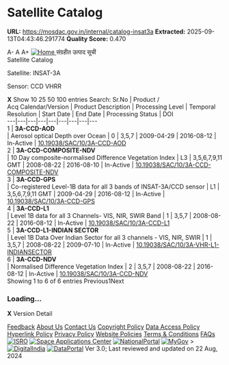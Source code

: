 # Satellite Catalog

**URL:** https://mosdac.gov.in/internal/catalog-insat3a
**Extracted:** 2025-09-13T04:43:46.291774
**Quality Score:** 0.470

A- A A+
[ ![Home](https://mosdac.gov.in/sites/default/files/mosdac_small.png) ](https://mosdac.gov.in/ "Home")
संग्रहीत उत्पाद सूची   
Satellite Catalog  

Satellite: INSAT-3A   

Sensor: CCD VHRR   
  

**X**
Show 10 25 50 100 entries
Search:
Sr.No | Product /  
Acq Calendar/Version  | Product Description | Processing Level | Temporal Resolution | Start Date | End Date | Processing Status | DOI  
---|---|---|---|---|---|---|---|---  
1 |  **3A-CCD-AOD**  
| Aerosol optical Depth over Ocean | 0 | 3,5,7 | 2009-04-29 | 2016-08-12 | In-Active | [10.19038/SAC/10/3A-CCD-AOD](https://dx.doi.org/10.19038/SAC/10/3A-CCD-AOD)  
2 |  **3A-CCD-COMPOSITE-NDV**  
| 10 Day composite-normalised Difference Vegetation Index | L3 | 3,5,6,7,9,11 GMT | 2008-08-22 | 2016-08-10 | In-Active | [10.19038/SAC/10/3A-CCD-COMPOSITE-NDV](https://dx.doi.org/10.19038/SAC/10/3A-CCD-COMPOSITE-NDV)  
3 |  **3A-CCD-GPS**  
| Co-registered Level-1B data for all 3 bands of INSAT-3A/CCD sensor | L1 | 3,5,6,7,9,11 GMT | 2009-04-29 | 2016-08-12 | In-Active | [10.19038/SAC/10/3A-CCD-GPS](https://dx.doi.org/10.19038/SAC/10/3A-CCD-GPS)  
4 |  **3A-CCD-L1**  
| Level 1B data for all 3 Channels- VIS, NIR, SWIR Band | 1 | 3,5,7 | 2008-08-22 | 2016-08-12 | In-Active | [10.19038/SAC/10/3A-CCD-L1](https://dx.doi.org/10.19038/SAC/10/3A-CCD-L1)  
5 |  **3A-CCD-L1-INDIAN SECTOR**  
| Level 1B Data Over Indian Sector for all 3 channels - VIS, NIR, SWIR | 1 | 3,5,7 | 2008-08-22 | 2009-07-10 | In-Active | [10.19038/SAC/10/3A-VHR-L1-INDIANSECTOR](https://dx.doi.org/10.19038/SAC/10/3A-VHR-L1-INDIANSECTOR)  
6 |  **3A-CCD-NDV**  
| Normalised Difference Vegetation Index | 2 | 3,5,7 | 2008-08-22 | 2016-08-12 | In-Active | [10.19038/SAC/10/3A-CCD-NDV](https://dx.doi.org/10.19038/SAC/10/3A-CCD-NDV)  
Showing 1 to 6 of 6 entries
Previous1Next
### Loading...
**X**
Version Detail
  

[](javascript:void\(0\);)
[Feedback](https://mosdac.gov.in/mosdac-feedback)
[About Us](https://mosdac.gov.in/about-us)
[Contact Us](https://mosdac.gov.in/contact-us)
[Copyright Policy](https://mosdac.gov.in/copyright-policy)
[Data Access Policy](https://mosdac.gov.in/data-access-policy)
[Hyperlink Policy](https://mosdac.gov.in/hyperlink-policy)
[Privacy Policy](https://mosdac.gov.in/privacy-policy)
[Website Policies](https://mosdac.gov.in/website-policies)
[Terms & Conditions](https://mosdac.gov.in/terms-conditions)
[FAQs](https://mosdac.gov.in/faq-page)
[![ISRO](https://mosdac.gov.in/sites/default/files/styles/thumbnail/public/logo-transparent.png?itok=IUS20l-w)](http://www.isro.gov.in) [![Space Applications Center](https://mosdac.gov.in/sites/default/files/styles/thumbnail/public/saclogo.png?itok=_Jv4AuIn)](http://www.sac.gov.in) [![NationalPortal](https://mosdac.gov.in/sites/default/files/styles/thumbnail/public/india-gov_0.png?itok=yssAPH3m)](http://www.india.gov.in) [![MyGov](https://mosdac.gov.in/sites/default/files/styles/thumbnail/public/mygov_0.png?itok=Po-dzdT3)](http://mygov.in/) >[![DigitalIndia](https://mosdac.gov.in/sites/default/files/styles/thumbnail/public/digital-india_0.png?itok=ntlP7atE)](http://www.digitalindia.gov.in/) [![DataPortal](https://mosdac.gov.in/sites/default/files/styles/thumbnail/public/data-gov.png?itok=qYA78FgB)](http://data.gov.in)
Ver 3.0; Last reviewed and updated on 22 Aug, 2024 
